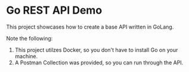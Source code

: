 # Go REST API Demo

This project showcases how to create a base API written in GoLang.

Note the following:

1. This project utilzes Docker, so you don't have to install Go on your machine.  
1. A Postman Collection was provided, so you can run through the API.
